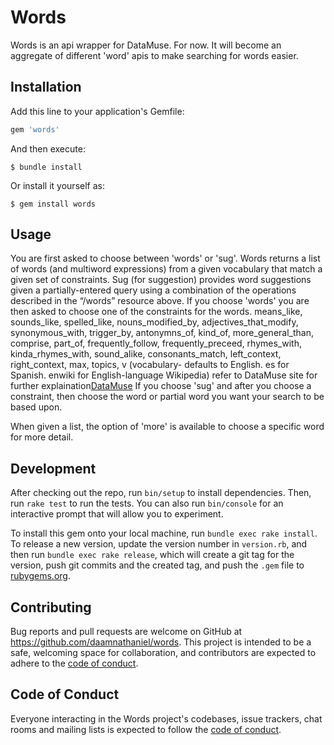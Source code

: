 # Words

Words is an api wrapper for DataMuse. For now. It will become an aggregate of different 'word' apis to make searching for words easier.

## Installation

Add this line to your application's Gemfile:

```ruby
gem 'words'
```

And then execute:

    $ bundle install

Or install it yourself as:

    $ gem install words

## Usage

You are first asked to choose between 'words' or 'sug'. Words returns a list of words (and multiword expressions) from a given vocabulary that match a given set of constraints. Sug (for suggestion) provides word suggestions given a partially-entered query using a combination of the operations described in the “/words” resource above. 
If you choose 'words' you are then asked to choose one of the constraints for the words.
	means_like, sounds_like, spelled_like, nouns_modified_by, adjectives_that_modify, synonymous_with, trigger_by, antonymns_of, kind_of,
    more_general_than, comprise, part_of, frequently_follow, frequently_preceed, rhymes_with, kinda_rhymes_with, sound_alike,
    consonants_match, left_context, right_context, max, topics, v (vocabulary- defaults to English. es for Spanish. enwiki for English-language Wikipedia)
    refer to DataMuse site for further explaination[DataMuse](https://www.datamuse.com/api/)
If you choose 'sug' and after you choose a constraint, then choose the word or partial word you want your search to be based upon.

When given a list, the option of 'more' is available to choose a specific word for more detail.

## Development

After checking out the repo, run `bin/setup` to install dependencies. Then, run `rake test` to run the tests. You can also run `bin/console` for an interactive prompt that will allow you to experiment.

To install this gem onto your local machine, run `bundle exec rake install`. To release a new version, update the version number in `version.rb`, and then run `bundle exec rake release`, which will create a git tag for the version, push git commits and the created tag, and push the `.gem` file to [rubygems.org](https://rubygems.org).

## Contributing

Bug reports and pull requests are welcome on GitHub at https://github.com/daamnathaniel/words. This project is intended to be a safe, welcoming space for collaboration, and contributors are expected to adhere to the [code of conduct](https://github.com/daamnathaniel/words/blob/words/CODE_OF_CONDUCT.md).

## Code of Conduct

Everyone interacting in the Words project's codebases, issue trackers, chat rooms and mailing lists is expected to follow the [code of conduct](https://github.com/daamnathaniel/words/blob/words/CODE_OF_CONDUCT.md).
